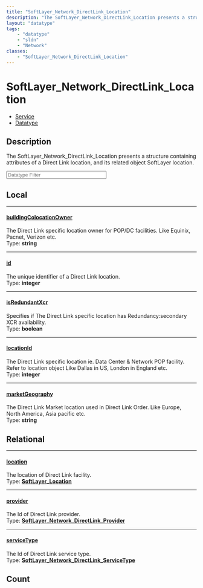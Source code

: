 ```yaml
---
title: "SoftLayer_Network_DirectLink_Location"
description: "The SoftLayer_Network_DirectLink_Location presents a structure containing attributes of a Direct Link location, and its... "
layout: "datatype"
tags:
    - "datatype"
    - "sldn"
    - "Network"
classes:
    - "SoftLayer_Network_DirectLink_Location"
---
```


# SoftLayer_Network_DirectLink_Location
<div id='service-datatype'>
    <ul id='sldn-reference-tabs'>
    <li id='service'> <a href='/reference/services/SoftLayer_Network_DirectLink_Location' >Service</a></li>    <li id='datatype'> <a href='/reference/datatypes/SoftLayer_Network_DirectLink_Location' >Datatype</a></li>
    </ul>
</div>

## Description 
The SoftLayer_Network_DirectLink_Location presents a structure containing attributes of a Direct Link location, and its related object SoftLayer location. 





<!-- Filer BEGIN -->
<div class="view-filters">
        <div class="clearfix">
            <div class="search-input-box">
                <input placeholder="Datatype Filter" onkeyup="titleSearch(inputId='prop-input', divId='properties', elementClass='prop-row')" 
                    type="text" id="prop-input" value="" size="30" maxlength="128" class="form-text">
            </div>
        </div>
</div>
<!-- Filer END -->

<div id="properties" class="content">
<div id="localProperties" class="prop-content" >

## Local
<div class="prop-row">

-----
[buildingColocationOwner]: #buildingcolocationowner
#### [buildingColocationOwner]
The Direct Link specific location owner for POP/DC facilities. Like Equinix, Pacnet, Verizon etc.   
<span class="type-label">Type: </span>**string**


</div>
<div class="prop-row">

-----
[id]: #id
#### [id]
The unique identifier of a Direct Link location.  
<span class="type-label">Type: </span>**integer**


</div>
<div class="prop-row">

-----
[isRedundantXcr]: #isredundantxcr
#### [isRedundantXcr]
Specifies if The Direct Link specific location has Redundancy:secondary XCR availability.   
<span class="type-label">Type: </span>**boolean**


</div>
<div class="prop-row">

-----
[locationId]: #locationid
#### [locationId]
The Direct Link specific location ie. Data Center & Network POP facility. Refer to location object Like Dallas in US, London in England etc.   
<span class="type-label">Type: </span>**integer**


</div>
<div class="prop-row">

-----
[marketGeography]: #marketgeography
#### [marketGeography]
The Direct Link Market location used in Direct Link Order. Like Europe, North America, Asia pacific etc.   
<span class="type-label">Type: </span>**string**


</div>
</div>
<!-- LOCAL PROPERTY END -->

<div id="relationalProperties"  class="prop-content" >

## Relational
<div class="prop-row">

-----
[location]: #location
#### [location]
The location of Direct Link facility.  
<span class="type-label">Type: </span>**<a href='/reference/datatypes/SoftLayer_Location'>SoftLayer_Location </a>**


</div>
<div class="prop-row">

-----
[provider]: #provider
#### [provider]
The Id of Direct Link provider.  
<span class="type-label">Type: </span>**<a href='/reference/datatypes/SoftLayer_Network_DirectLink_Provider'>SoftLayer_Network_DirectLink_Provider </a>**


</div>
<div class="prop-row">

-----
[serviceType]: #servicetype
#### [serviceType]
The Id of Direct Link service type.  
<span class="type-label">Type: </span>**<a href='/reference/datatypes/SoftLayer_Network_DirectLink_ServiceType'>SoftLayer_Network_DirectLink_ServiceType </a>**


</div>

## Count
</div>


